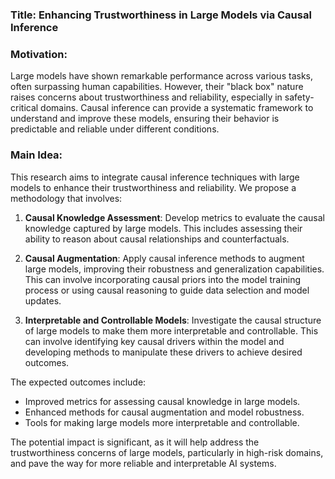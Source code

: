 ### Title: Enhancing Trustworthiness in Large Models via Causal Inference

### Motivation:
Large models have shown remarkable performance across various tasks, often surpassing human capabilities. However, their "black box" nature raises concerns about trustworthiness and reliability, especially in safety-critical domains. Causal inference can provide a systematic framework to understand and improve these models, ensuring their behavior is predictable and reliable under different conditions.

### Main Idea:
This research aims to integrate causal inference techniques with large models to enhance their trustworthiness and reliability. We propose a methodology that involves:

1. **Causal Knowledge Assessment**: Develop metrics to evaluate the causal knowledge captured by large models. This includes assessing their ability to reason about causal relationships and counterfactuals.

2. **Causal Augmentation**: Apply causal inference methods to augment large models, improving their robustness and generalization capabilities. This can involve incorporating causal priors into the model training process or using causal reasoning to guide data selection and model updates.

3. **Interpretable and Controllable Models**: Investigate the causal structure of large models to make them more interpretable and controllable. This can involve identifying key causal drivers within the model and developing methods to manipulate these drivers to achieve desired outcomes.

The expected outcomes include:
- Improved metrics for assessing causal knowledge in large models.
- Enhanced methods for causal augmentation and model robustness.
- Tools for making large models more interpretable and controllable.

The potential impact is significant, as it will help address the trustworthiness concerns of large models, particularly in high-risk domains, and pave the way for more reliable and interpretable AI systems.
